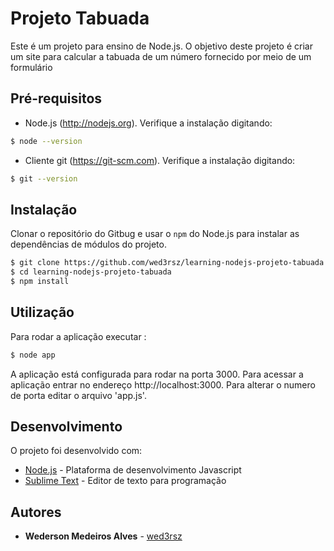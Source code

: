 # Projeto Tabuada

Este é um projeto para ensino de Node.js. O objetivo deste projeto é criar um site para calcular a tabuada de um número fornecido por meio de um formulário

## Pré-requisitos
* Node.js (http://nodejs.org). Verifique a instalação digitando:

```bash
$ node --version
```

* Cliente git (https://git-scm.com). Verifique a instalação digitando:
```bash
$ git --version
```

## Instalação

Clonar o repositório do Gitbug e usar o `npm` do Node.js para instalar as dependências de módulos do projeto.

```bash
$ git clone https://github.com/wed3rsz/learning-nodejs-projeto-tabuada.git
$ cd learning-nodejs-projeto-tabuada
$ npm install
```
## Utilização

Para rodar a aplicação executar :

```bash
$ node app
```

A aplicação está configurada para rodar na porta 3000. Para acessar a aplicação entrar no endereço http://localhost:3000.
Para alterar o numero de porta editar o arquivo 'app.js'.

## Desenvolvimento

O projeto foi desenvolvido com:

* [Node.js](https://nodejs.org) - Plataforma de desenvolvimento Javascript
* [Sublime Text](https://www.sublimetext.com) - Editor de texto para programação

## Autores

* **Wederson Medeiros Alves** - [wed3rsz](https://github.com/wed3rsz/)